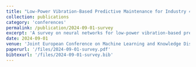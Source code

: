 ```yaml
---
title: "Low-Power Vibration-Based Predictive Maintenance for Industry 4.0 using Neural Networks: A Survey"
collection: publications
category: 'conferences'
permalink: /publication/2024-09-01-survey
excerpt: 'A survey on neural networks for low-power vibration-based predictive maintenance in Industry 4.0.'
date: 2024-09-01
venue: 'Joint European Conference on Machine Learning and Knowledge Discovery in Databases'
paperurl: '/files/2024-09-01-survey.pdf'
bibtexurl: '/files/2024-09-01-survey.bib'
---
```

